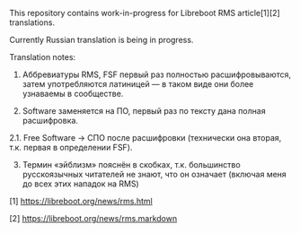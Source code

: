 This repository contains work-in-progress for Libreboot RMS
article[1][2] translations.

Currently Russian translation is being in progress.

Translation notes:

1. Аббревиатуры RMS, FSF первый раз полностью расшифровываются,
   затем употребляются латиницей — в таком виде они более узнаваемы
   в сообществе.

2. Software заменяется на ПО, первый раз по тексту дана полная
   расшифровка.

2.1. Free Software -> СПО после расшифровки (технически она вторая,
     т.к. первая в определении FSF).

3. Термин «эйблизм» пояснён в скобках, т.к. большинство
   русскоязычных читателей не знают, что он означает (включая меня
   до всех этих нападок на RMS)

[1] https://libreboot.org/news/rms.html

[2] https://libreboot.org/news/rms.markdown
